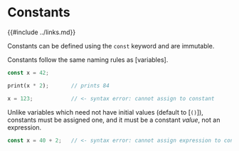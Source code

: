 Constants
=========

{{#include ../links.md}}

Constants can be defined using the `const` keyword and are immutable.

Constants follow the same naming rules as [variables].

```rust
const x = 42;

print(x * 2);       // prints 84

x = 123;            // <- syntax error: cannot assign to constant
```

Unlike variables which need not have initial values (default to [`()`]),
constants must be assigned one, and it must be a constant _value_, not an expression.

```rust
const x = 40 + 2;   // <- syntax error: cannot assign expression to constant
```
